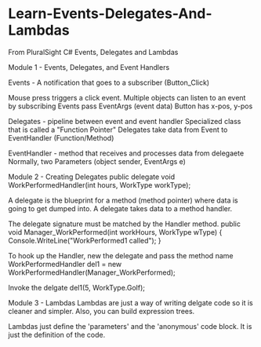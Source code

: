 # Learn-Events-Delegates-And-Lambdas
From PluralSight C# Events, Delegates and Lambdas

Module 1 - Events, Delegates, and Event Handlers

Events - A notification that goes to a subscriber (Button_Click)

Mouse press triggers a click event.
Multiple objects can listen to an event by subscribing
Events pass EventArgs (event data)
Button has x-pos, y-pos



Delegates - pipeline between event and event handler
Specialized class that is called a "Function Pointer"
Delegates take data from Event to EventHandler (Function/Method)

EventHandler - method that receives and processes data from delegaete
Normally, two Parameters (object sender, EventArgs e)



Module 2 - Creating Delegates
public delegate void WorkPerformedHandler(int hours, WorkType workType);

A delegate is the blueprint for a method (method pointer) where data is going to get dumped into.
A delegate takes data to a method handler.

The delegate signature must be matched by the Handler method.
public void Manager_WorkPerformed(int workHours, WorkType wType) {
   Console.WriteLine("WorkPerformed1 called");
}

To hook up the Handler, new the delegate and pass the method name
WorkPerformedHandler del1 = new WorkPerformedHandler(Manager_WorkPerformed);

Invoke the delgate
del1(5, WorkType.Golf);



Module 3 - Lambdas
Lambdas are just a way of writing delgate code so it is cleaner and simpler.
Also, you can build expression trees.

Lambdas just define the 'parameters' and the 'anonymous' code block.
It is just the definition of the code.


















